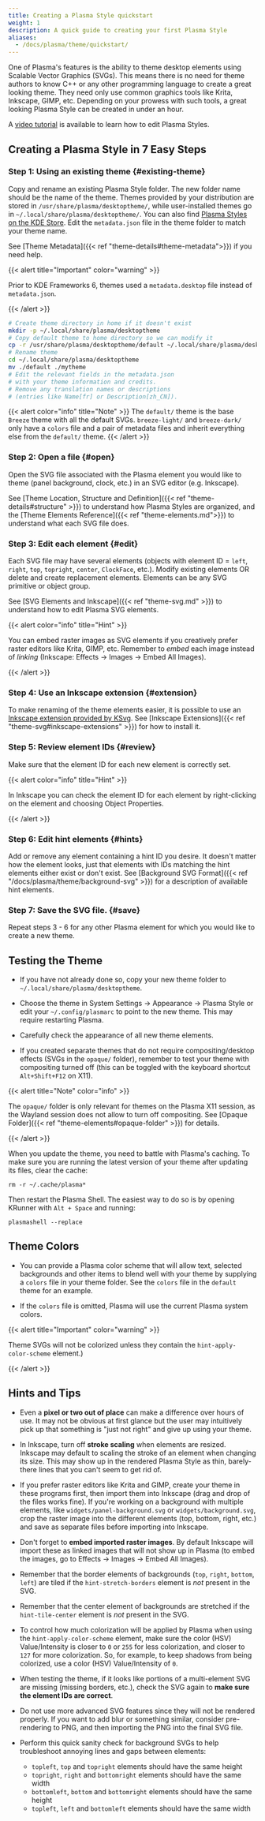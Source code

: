 ```yaml
---
title: Creating a Plasma Style quickstart
weight: 1
description: A quick guide to creating your first Plasma Style
aliases:
  - /docs/plasma/theme/quickstart/
---
```


One of Plasma's features is the ability to theme desktop elements using Scalable
Vector Graphics (SVGs). This means there is no need for theme authors to know
C++ or any other programming language to create a great looking theme. They
need only use common graphics tools like Krita,
Inkscape, GIMP, etc. Depending on your prowess with such tools, a great
looking Plasma Style can be created in under an hour.

A [video tutorial](https://www.youtube.com/playlist?list=PLX3_anRd8Mp7ibLDlSEJHNzSBaTslFp-x) is available to learn how to edit Plasma Styles.

## Creating a Plasma Style in 7 Easy Steps

### Step 1: Using an existing theme {#existing-theme}

Copy and rename an existing Plasma Style folder. The new folder name should
be the name of the theme. Themes provided by your distribution are stored in `/usr/share/plasma/desktoptheme/`,
while user-installed themes go in `~/.local/share/plasma/desktoptheme/`.
You can also find [Plasma Styles on the KDE Store](https://store.kde.org/browse/cat/104/order/latest/). Edit the `metadata.json` file
in the theme folder to match your theme name.

See [Theme Metadata]({{< ref "theme-details#theme-metadata">}}) if you need help.

{{< alert title="Important" color="warning" >}}

Prior to KDE Frameworks 6, themes used a `metadata.desktop` file instead of `metadata.json`.

{{< /alert >}}

```bash
# Create theme directory in home if it doesn't exist
mkdir -p ~/.local/share/plasma/desktoptheme
# Copy default theme to home directory so we can modify it
cp -r /usr/share/plasma/desktoptheme/default ~/.local/share/plasma/desktoptheme/
# Rename theme
cd ~/.local/share/plasma/desktoptheme
mv ./default ./mytheme
# Edit the relevant fields in the metadata.json
# with your theme information and credits.
# Remove any translation names or descriptions
# (entries like Name[fr] or Description[zh_CN]).
```

{{< alert color="info" title="Note" >}}
The `default/` theme is the base `Breeze` theme with all the default SVGs. `breeze-light/` and `breeze-dark/` only have a `colors` file and a pair of metadata files and inherit everything else from the `default/` theme.
{{< /alert >}}

### Step 2: Open a file {#open}

Open the SVG file associated with the Plasma element you would like to theme
(panel background, clock, etc.) in an SVG editor (e.g. Inkscape).

See [Theme Location, Structure and Definition]({{< ref "theme-details#structure" >}}) to understand how Plasma Styles are organized, and the [Theme Elements Reference]({{< ref "theme-elements.md">}}) to understand what each SVG file does.

### Step 3: Edit each element {#edit}

Each SVG file may have several elements (objects with element ID = `left`,
`right`, `top`, `topright`, `center`, `ClockFace`, etc.). Modify existing elements OR delete
and create replacement elements. Elements can be any SVG primitive or object group.

See [SVG Elements and Inkscape]({{< ref "theme-svg.md" >}}) to understand how to edit Plasma SVG elements.

{{< alert color="info" title="Hint" >}}

You can embed raster images as SVG elements if you creatively prefer raster editors
like Krita, GIMP, etc. Remember to _embed_ each image instead of _linking_ (Inkscape:
Effects -> Images -> Embed All Images).

{{< /alert >}}

### Step 4: Use an Inkscape extension {#extension}

To make renaming of the theme elements easier, it is possible to use an [Inkscape
extension provided by
KSvg](https://invent.kde.org/frameworks/ksvg/-/tree/master/src/tools/inkscape%20extensions). See [Inkscape Extensions]({{< ref "theme-svg#inkscape-extensions" >}}) for how to install it.

### Step 5: Review element IDs {#review}

Make sure that the element ID for each new element is correctly set.

{{< alert color="info" title="Hint" >}}

In Inkscape you can check the element ID for each element by right-clicking on the
element and choosing Object Properties.

{{< /alert >}}

### Step 6: Edit hint elements {#hints}

Add or remove any element containing a hint ID you desire. It doesn't matter how the element looks,
just that elements with IDs matching the hint elements either exist or
don't exist. See [Background SVG Format]({{< ref "/docs/plasma/theme/background-svg" >}}) for a
description of available hint elements.

### Step 7: Save the SVG file. {#save}

Repeat steps 3 - 6 for any other Plasma element for which you would like to
create a new theme.

## Testing the Theme

* If you have not already done so, copy your new theme folder to `~/.local/share/plasma/desktoptheme`.

* Choose the theme in System Settings -> Appearance -> Plasma Style or edit your `~/.config/plasmarc` to point to the new theme. This may require restarting Plasma.

* Carefully check the appearance of all new theme elements.

* If you created separate themes that do not require compositing/desktop effects (SVGs in the `opaque/` folder), remember
to test your theme with compositing turned off (this can be toggled with the keyboard shortcut `Alt+Shift+F12` on X11).

{{< alert title="Note" color="info" >}}

The `opaque/` folder is only relevant for themes on the Plasma X11 session, as the Wayland session does not allow to turn off compositing. See [Opaque Folder]({{< ref "theme-elements#opaque-folder" >}}) for details.

{{< /alert >}}

When you update the theme, you need to battle with Plasma's caching. To make sure
you are running the latest version of your theme after updating its files, clear the cache:

```
rm -r ~/.cache/plasma*
```

Then restart the Plasma Shell. The easiest way to do so is by opening KRunner with `Alt + Space` and running:

```
plasmashell --replace
```

## Theme Colors

* You can provide a Plasma color scheme that will allow text, selected backgrounds and
other items to blend well with your theme by supplying a `colors` file in your theme folder.
See the `colors` file in the `default` theme for an example.

* If the `colors` file is omitted, Plasma will use the current Plasma system colors.

{{< alert title="Important" color="warning" >}}

Theme SVGs will not be colorized unless they contain the `hint-apply-color-scheme` element.)

{{< /alert >}}

## Hints and Tips

* Even a **pixel or two out of place** can make a difference over hours of use. It may not
be obvious at first glance but the user may intuitively pick up that something is "just
not right" and give up using your theme.

* In Inkscape, turn off **stroke scaling** when elements are resized. Inkscape may default
to scaling the stroke of an element when changing its size. This may show up in the rendered
Plasma Style as thin, barely-there lines that you can't seem to get rid of.

* If you prefer raster editors like Krita and GIMP, create your theme in these
programs first, then import them into Inkscape (drag and drop of the files works fine). If
you're working on a background with multiple elements, like `widgets/panel-background.svg` or `widgets/background.svg`, crop the raster image into the different elements (top, bottom, right,
etc.) and save as separate files before importing into Inkscape.

* Don't forget to **embed imported raster images**. By default Inkscape will import these
as linked images that will not show up in Plasma (to embed the images, go to Effects ->
Images -> Embed All Images).

* Remember that the border elements of backgrounds (`top`, `right`, `bottom`, `left`) are tiled if the
`hint-stretch-borders` element is *not* present in the SVG.

* Remember that the center element of backgrounds are stretched if the `hint-tile-center`
element is *not* present in the SVG.

* To control how much colorization will be applied by Plasma when using the
`hint-apply-color-scheme` element, make sure the color (HSV) Value/Intensity is closer to `0`
or `255` for less colorization, and closer to `127` for more colorization. So, for example, to
keep shadows from being colorized, use a color (HSV) Value/Intensity of `0`.

* When testing the theme, if it looks like portions of a multi-element SVG are missing
(missing borders, etc.), check the SVG again to **make sure the element IDs are correct**.

* Do not use more advanced SVG features since they will not be rendered properly. If you
want to add blur or something similar, consider pre-rendering to PNG, and then importing the
PNG into the final SVG file.

* Perform this quick sanity check for background SVGs to help troubleshoot annoying lines
and gaps between elements:

  * `topleft`, `top` and `topright` elements should have the same height
  * `topright`, `right` and `bottomright` elements should have the same width
  * `bottomleft`, `bottom` and `bottomright` elements should have the same height
  * `topleft`, `left` and `bottomleft` elements should have the same width
